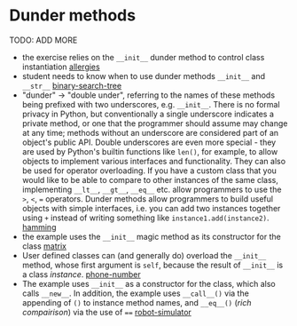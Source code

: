 # Dunder methods

TODO: ADD MORE

- the exercise relies on the `__init__` dunder method to control class instantiation [allergies](../exercise-concepts/allergies.md)
- student needs to know when to use dunder methods `__init__` and `__str__` [binary-search-tree](../exercise-concepts/binary-search-tree.md)
- "dunder" -> "double under", referring to the names of these methods being prefixed with two underscores, e.g. `__init__`. There is no formal privacy in Python, but conventionally a single underscore indicates a private method, or one that the programmer should assume may change at any time; methods without an underscore are considered part of an object's public API. Double underscores are even more special - they are used by Python's builtin functions like `len()`, for example, to allow objects to implement various interfaces and functionality. They can also be used for operator overloading. If you have a custom class that you would like to be able to compare to other instances of the same class, implementing `__lt__`, `__gt__`, `__eq__` etc. allow programmers to use the `>`, `<`, `=` operators. Dunder methods allow programmers to build useful objects with simple interfaces, i.e. you can add two instances together using `+` instead of writing something like `instance1.add(instance2)`. [hamming](../exercise-concepts/hamming.md)
- the example uses the `__init__` magic method as its constructor for the class [matrix](../exercise-concepts/matrix.md)
- User defined classes can (and generally do) overload the `__init__` method, whose first argument is `self`, because the result of `__init__` is a class *instance*. [phone-number](../exercise-concepts/phone-number.md)
- The example uses `__init__` as a constructor for the class, which also calls `__new__`. In addition, the example uses `__call__()` via the appending of `()` to instance method names, and `__eq__()` (_rich compairison_) via the use of `==` [robot-simulator](../exercise-concepts/robot-simulator.md)

